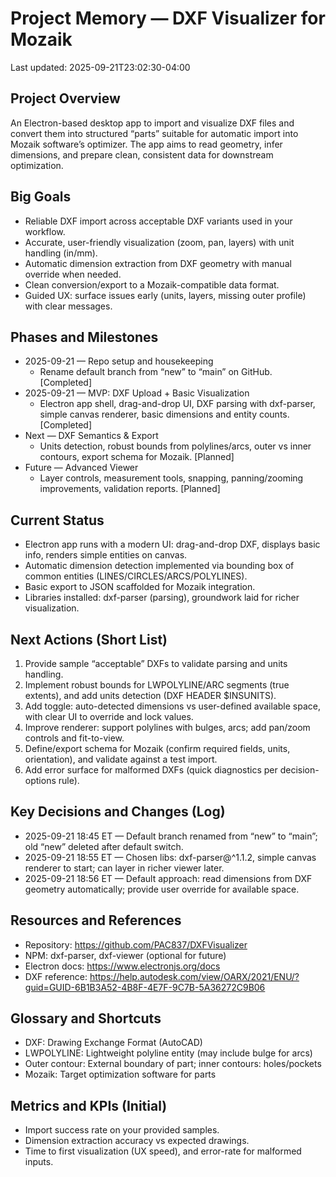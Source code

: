 # Project Memory — DXF Visualizer for Mozaik
Last updated: 2025-09-21T23:02:30-04:00

## Project Overview
An Electron-based desktop app to import and visualize DXF files and convert them into structured “parts” suitable for automatic import into Mozaik software’s optimizer. The app aims to read geometry, infer dimensions, and prepare clean, consistent data for downstream optimization.

## Big Goals
- Reliable DXF import across acceptable DXF variants used in your workflow.
- Accurate, user-friendly visualization (zoom, pan, layers) with unit handling (in/mm).
- Automatic dimension extraction from DXF geometry with manual override when needed.
- Clean conversion/export to a Mozaik-compatible data format.
- Guided UX: surface issues early (units, layers, missing outer profile) with clear messages.

## Phases and Milestones
- 2025-09-21 — Repo setup and housekeeping
  - Rename default branch from “new” to “main” on GitHub. [Completed]
- 2025-09-21 — MVP: DXF Upload + Basic Visualization
  - Electron app shell, drag-and-drop UI, DXF parsing with dxf-parser, simple canvas renderer, basic dimensions and entity counts. [Completed]
- Next — DXF Semantics & Export
  - Units detection, robust bounds from polylines/arcs, outer vs inner contours, export schema for Mozaik. [Planned]
- Future — Advanced Viewer
  - Layer controls, measurement tools, snapping, panning/zooming improvements, validation reports. [Planned]

## Current Status
- Electron app runs with a modern UI: drag-and-drop DXF, displays basic info, renders simple entities on canvas.
- Automatic dimension detection implemented via bounding box of common entities (LINES/CIRCLES/ARCS/POLYLINES).
- Basic export to JSON scaffolded for Mozaik integration.
- Libraries installed: dxf-parser (parsing), groundwork laid for richer visualization.

## Next Actions (Short List)
1. Provide sample “acceptable” DXFs to validate parsing and units handling.
2. Implement robust bounds for LWPOLYLINE/ARC segments (true extents), and add units detection (DXF HEADER $INSUNITS).
3. Add toggle: auto-detected dimensions vs user-defined available space, with clear UI to override and lock values.
4. Improve renderer: support polylines with bulges, arcs; add pan/zoom controls and fit-to-view.
5. Define/export schema for Mozaik (confirm required fields, units, orientation), and validate against a test import.
6. Add error surface for malformed DXFs (quick diagnostics per decision-options rule).

## Key Decisions and Changes (Log)
- 2025-09-21 18:45 ET — Default branch renamed from “new” to “main”; old “new” deleted after default switch.
- 2025-09-21 18:55 ET — Chosen libs: dxf-parser@^1.1.2, simple canvas renderer to start; can layer in richer viewer later.
- 2025-09-21 18:56 ET — Default approach: read dimensions from DXF geometry automatically; provide user override for available space.

## Resources and References
- Repository: https://github.com/PAC837/DXFVisualizer
- NPM: dxf-parser, dxf-viewer (optional for future)
- Electron docs: https://www.electronjs.org/docs
- DXF reference: https://help.autodesk.com/view/OARX/2021/ENU/?guid=GUID-6B1B3A52-4B8F-4E7F-9C7B-5A36272C9B06

## Glossary and Shortcuts
- DXF: Drawing Exchange Format (AutoCAD)
- LWPOLYLINE: Lightweight polyline entity (may include bulge for arcs)
- Outer contour: External boundary of part; inner contours: holes/pockets
- Mozaik: Target optimization software for parts

## Metrics and KPIs (Initial)
- Import success rate on your provided samples.
- Dimension extraction accuracy vs expected drawings.
- Time to first visualization (UX speed), and error-rate for malformed inputs.
